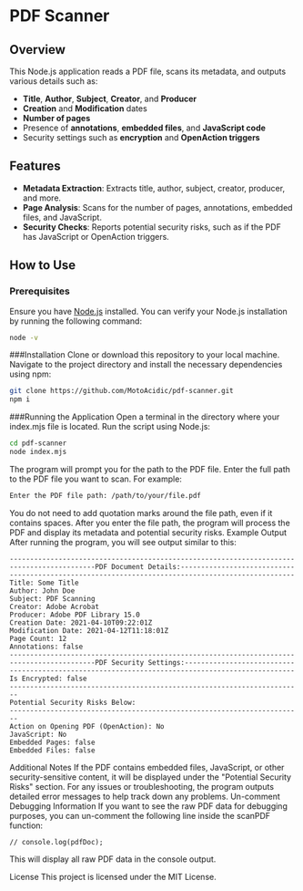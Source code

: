 # PDF Scanner

## Overview

This Node.js application reads a PDF file, scans its metadata, and outputs various details such as:

- **Title**, **Author**, **Subject**, **Creator**, and **Producer**
- **Creation** and **Modification** dates
- **Number of pages**
- Presence of **annotations**, **embedded files**, and **JavaScript code**
- Security settings such as **encryption** and **OpenAction triggers**

## Features

- **Metadata Extraction**: Extracts title, author, subject, creator, producer, and more.
- **Page Analysis**: Scans for the number of pages, annotations, embedded files, and JavaScript.
- **Security Checks**: Reports potential security risks, such as if the PDF has JavaScript or OpenAction triggers.

## How to Use

### Prerequisites

Ensure you have [Node.js](https://nodejs.org/) installed. You can verify your Node.js installation by running the following command:

```bash
node -v
```

###Installation
Clone or download this repository to your local machine.
Navigate to the project directory and install the necessary dependencies using npm:

```bash
git clone https://github.com/MotoAcidic/pdf-scanner.git
npm i
```

###Running the Application
Open a terminal in the directory where your index.mjs file is located.
Run the script using Node.js:

```bash
cd pdf-scanner
node index.mjs
```

The program will prompt you for the path to the PDF file. Enter the full path to the PDF file you want to scan. For example:

```bash
Enter the PDF file path: /path/to/your/file.pdf
```

You do not need to add quotation marks around the file path, even if it contains spaces.
After you enter the file path, the program will process the PDF and display its metadata and potential security risks.
Example Output
After running the program, you will see output similar to this:

```
---------------------------------------------------------------------- 
---------------------PDF Document Details:----------------------------
---------------------------------------------------------------------- 
Title: Some Title
Author: John Doe
Subject: PDF Scanning
Creator: Adobe Acrobat
Producer: Adobe PDF Library 15.0
Creation Date: 2021-04-10T09:22:01Z
Modification Date: 2021-04-12T11:18:01Z
Page Count: 12
Annotations: false
---------------------------------------------------------------------- 
---------------------PDF Security Settings:---------------------------
---------------------------------------------------------------------- 
Is Encrypted: false
------------------------------------------------------------------------ 
Potential Security Risks Below:
------------------------------------------------------------------------ 
Action on Opening PDF (OpenAction): No
JavaScript: No
Embedded Pages: false
Embedded Files: false
```

Additional Notes
If the PDF contains embedded files, JavaScript, or other security-sensitive content, it will be displayed under the "Potential Security Risks" section.
For any issues or troubleshooting, the program outputs detailed error messages to help track down any problems.
Un-comment Debugging Information
If you want to see the raw PDF data for debugging purposes, you can un-comment the following line inside the scanPDF function:

```
// console.log(pdfDoc);
```

This will display all raw PDF data in the console output.

License
This project is licensed under the MIT License.
